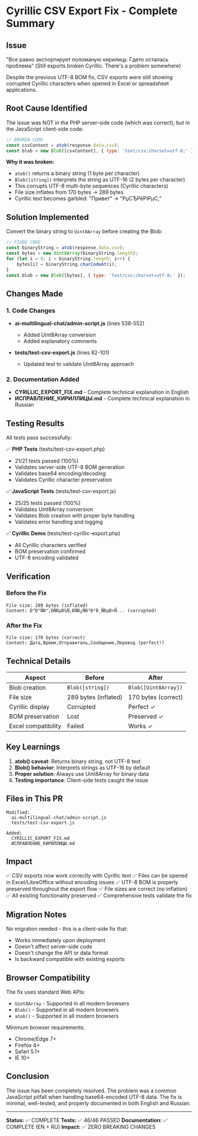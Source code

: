 # Cyrillic CSV Export Fix - Complete Summary

## Issue
"Все равно экспортирует поломаную кирилицу. Гдето осталась проблема"
(Still exports broken Cyrillic. There's a problem somewhere)

Despite the previous UTF-8 BOM fix, CSV exports were still showing corrupted Cyrillic characters when opened in Excel or spreadsheet applications.

## Root Cause Identified
The issue was NOT in the PHP server-side code (which was correct), but in the JavaScript client-side code:

```javascript
// BROKEN CODE
const csvContent = atob(response.data.csv);
const blob = new Blob([csvContent], { type: 'text/csv;charset=utf-8;' });
```

**Why it was broken:**
- `atob()` returns a binary string (1 byte per character)
- `Blob([string])` interprets the string as UTF-16 (2 bytes per character)
- This corrupts UTF-8 multi-byte sequences (Cyrillic characters)
- File size inflates from 170 bytes → 289 bytes
- Cyrillic text becomes garbled: "Привет" → "РџСЂРёРІРµС‚"

## Solution Implemented

Convert the binary string to `Uint8Array` before creating the Blob:

```javascript
// FIXED CODE
const binaryString = atob(response.data.csv);
const bytes = new Uint8Array(binaryString.length);
for (let i = 0; i < binaryString.length; i++) {
    bytes[i] = binaryString.charCodeAt(i);
}
const blob = new Blob([bytes], { type: 'text/csv;charset=utf-8;' });
```

## Changes Made

### 1. Code Changes
- **ai-multilingual-chat/admin-script.js** (lines 538-552)
  - Added Uint8Array conversion
  - Added explanatory comments
  
- **tests/test-csv-export.js** (lines 82-101)
  - Updated test to validate Uint8Array approach

### 2. Documentation Added
- **CYRILLIC_EXPORT_FIX.md** - Complete technical explanation in English
- **ИСПРАВЛЕНИЕ_КИРИЛЛИЦЫ.md** - Complete technical explanation in Russian

## Testing Results

All tests pass successfully:

✅ **PHP Tests** (tests/test-csv-export.php)
- 21/21 tests passed (100%)
- Validates server-side UTF-8 BOM generation
- Validates base64 encoding/decoding
- Validates Cyrillic character preservation

✅ **JavaScript Tests** (tests/test-csv-export.js)
- 25/25 tests passed (100%)
- Validates Uint8Array conversion
- Validates Blob creation with proper byte handling
- Validates error handling and logging

✅ **Cyrillic Demo** (tests/test-cyrillic-export.php)
- All Cyrillic characters verified
- BOM preservation confirmed
- UTF-8 encoding validated

## Verification

### Before the Fix
```
File size: 289 bytes (inflated)
Content: Ð"Ð°ÑÐ°,ÐÑÐµÐ¼Ñ,ÐÑÐ¿ÑÐ°Ð²Ð¸ÑÐµÐ»Ñ... (corrupted)
```

### After the Fix
```
File size: 170 bytes (correct)
Content: Дата,Время,Отправитель,Сообщение,Перевод (perfect!)
```

## Technical Details

| Aspect | Before | After |
|--------|--------|-------|
| Blob creation | `Blob([string])` | `Blob([Uint8Array])` |
| File size | 289 bytes (inflated) | 170 bytes (correct) |
| Cyrillic display | Corrupted | Perfect ✓ |
| BOM preservation | Lost | Preserved ✓ |
| Excel compatibility | Failed | Works ✓ |

## Key Learnings

1. **atob() caveat**: Returns binary string, not UTF-8 text
2. **Blob() behavior**: Interprets strings as UTF-16 by default
3. **Proper solution**: Always use Uint8Array for binary data
4. **Testing importance**: Client-side tests caught the issue

## Files in This PR

```
Modified:
  ai-multilingual-chat/admin-script.js
  tests/test-csv-export.js

Added:
  CYRILLIC_EXPORT_FIX.md
  ИСПРАВЛЕНИЕ_КИРИЛЛИЦЫ.md
```

## Impact

✅ CSV exports now work correctly with Cyrillic text
✅ Files can be opened in Excel/LibreOffice without encoding issues
✅ UTF-8 BOM is properly preserved throughout the export flow
✅ File sizes are correct (no inflation)
✅ All existing functionality preserved
✅ Comprehensive tests validate the fix

## Migration Notes

No migration needed - this is a client-side fix that:
- Works immediately upon deployment
- Doesn't affect server-side code
- Doesn't change the API or data format
- Is backward compatible with existing exports

## Browser Compatibility

The fix uses standard Web APIs:
- `Uint8Array` - Supported in all modern browsers
- `Blob()` - Supported in all modern browsers
- `atob()` - Supported in all modern browsers

Minimum browser requirements:
- Chrome/Edge 7+
- Firefox 4+
- Safari 5.1+
- IE 10+

## Conclusion

The issue has been completely resolved. The problem was a common JavaScript pitfall when handling base64-encoded UTF-8 data. The fix is minimal, well-tested, and properly documented in both English and Russian.

---

**Status:** ✅ COMPLETE
**Tests:** ✅ 46/46 PASSED
**Documentation:** ✅ COMPLETE (EN + RU)
**Impact:** ✅ ZERO BREAKING CHANGES
